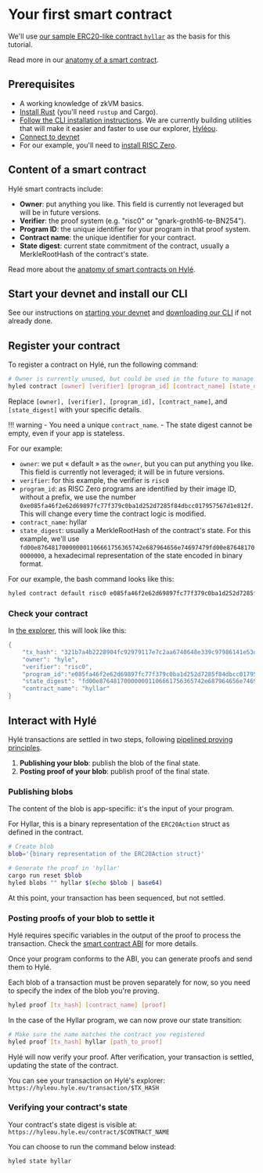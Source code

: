 # Your first smart contract

We'll use [our sample ERC20-like contract `hyllar`](https://github.com/Hyle-org/hyle/tree/main/contracts/hyllar) as the basis for this tutorial.

Read more in our [anatomy of a smart contract](../general-doc/anatomy-smart-contracts.md).

## Prerequisites

- A working knowledge of zkVM basics.
- [Install Rust](https://www.rust-lang.org/tools/install) (you'll need `rustup` and Cargo).
- [Follow the CLI installation instructions](user-tooling.md). We are currently building utilities that will make it easier and faster to use our explorer, [Hyléou](../explorer.md).
- [Connect to devnet](./devnet.md) <!-- rephrase -->
- For our example, you'll need to [install RISC Zero](https://dev.risczero.com/api/zkvm/install).

## Content of a smart contract

Hylé smart contracts include:

- **Owner**: put anything you like. This field is currently not leveraged but will be in future versions.
- **Verifier**: the proof system (e.g. "risc0" or "gnark-groth16-te-BN254").
- **Program ID**: the unique identifier for your program in that proof system.
- **Contract name**: the unique identifier for your contract.
- **State digest**: current state commitment of the contract, usually a MerkleRootHash of the contract's state.

Read more about the [anatomy of smart contracts on Hylé](../general-doc/anatomy-smart-contracts.md).

## Start your devnet and install our CLI

See our instructions on [starting your devnet](./devnet.md) and [downloading our CLI](./user-tooling.md) if not already done.

<!-- Montrer un exemple de repo à clone -> ça te donnera cet output qui te donne le program ID à register.
Pour ça, il faut que #tech fasse un exemple copier-coller avec un petit tooling à côté.
On l'a avec hyrun. Note for Alex: hyled risque de sauter. -->

## Register your contract

To register a contract on Hylé, run the following command:

```bash
# Owner is currently unused, but could be used in the future to manage contract permissions
hyled contract [owner] [verifier] [program_id] [contract_name] [state_digest]
```

Replace `[owner], [verifier], [program_id], [contract_name]`, and `[state_digest]` with your specific details.

!!! warning
    - You need a unique `contract_name`.
    - The state digest cannot be empty, even if your app is stateless.

For our example:

- `owner`: we put « default » as the `owner`, but you can put anything you like. This field is currently not leveraged; it will be in future versions.
- `verifier`: for this example, the verifier is `risc0`
- `program_id`: as RISC Zero programs are identified by their image ID, without a prefix, we use the number `0xe085fa46f2e62d69897fc77f379c0ba1d252d7285f84dbcc017957567d1e812f`. This will change every time the contract logic is modified.
- `contract_name`: hyllar
- `state_digest`: usually a MerkleRootHash of the contract's state. For this example, we'll use `fd00e876481700000001106661756365742e687964656e74697479fd00e876481700000000`, a hexadecimal representation of the state encoded in binary format.

For our example, the bash command looks like this:

```bash
hyled contract default risc0 e085fa46f2e62d69897fc77f379c0ba1d252d7285f84dbcc017957567d1e812f hyllar fd00e876481700000001106661756365742e687964656e74697479fd00e876481700000000
```

### Check your contract

In [the explorer](https://hyleou.hyle.eu/), this will look like this:

```rust
{
    "tx_hash": "321b7a4b2228904fc92979117e7c2aa6740648e339c97986141e53d967e08097",
    "owner": "hyle",
    "verifier": "risc0",
    "program_id":"e085fa46f2e62d69897fc77f379c0ba1d252d7285f84dbcc017957567d1e812f",
    "state_digest": "fd00e876481700000001106661756365742e687964656e74697479fd00e876481700000000",
    "contract_name": "hyllar"
}
```

## Interact with Hylé

Hylé transactions are settled in two steps, following [pipelined proving principles](../general-doc/pipelined-proving.md).

1. **Publishing your blob**: publish the blob of the final state.
2. **Posting proof of your blob**: publish proof of the final state.

### Publishing blobs

The content of the blob is app-specific: it's the input of your program.

For Hyllar, this is a binary representation of the `ERC20Action` struct as defined in the contract.

```bash
# Create blob
blob='{binary representation of the ERC20Action struct}'

# Generate the proof in 'hyllar'
cargo run reset $blob 
hyled blobs "" hyllar $(echo $blob | base64)
```

At this point, your transaction has been sequenced, but not settled.

### Posting proofs of your blob to settle it

Hylé requires specific variables in the output of the proof to process the transaction. Check the [smart contract ABI](../general-doc/smart-contract-abi.md) for more details.

Once your program conforms to the ABI, you can generate proofs and send them to Hylé.

Each blob of a transaction must be proven separately for now, so you need to specify the index of the blob you're proving.

```bash
hyled proof [tx_hash] [contract_name] [proof]
```

In the case of the Hyllar program, we can now prove our state transition:

```bash
# Make sure the name matches the contract you registered
hyled proof [tx_hash] hyllar [path_to_proof]
```

Hylé will now verify your proof. After verification, your transaction is settled, updating the state of the contract.

You can see your transaction on Hylé's explorer: `https://hyleou.hyle.eu/transaction/$TX_HASH`

### Verifying your contract's state

Your contract's state digest is visible at: `https://hyleou.hyle.eu/contract/$CONTRACT_NAME`

You can choose to run the command below instead:

```bash
hyled state hyllar
```
